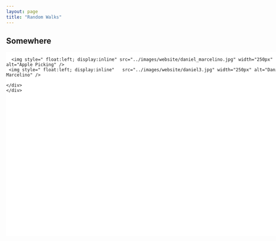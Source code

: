 ```yaml
---
layout: page
title: "Random Walks"
---
```



## Somewhere

<div style="width:750px; background-color:white; height:500px; overflow:scroll; overflow-x: scroll; overflow-y: hidden;">
       <div style="width:800px;">

      <img style=" float:left; display:inline" src="../images/website/daniel_marcelino.jpg" width="250px" alt="Apple Picking" />
     <img style=" float:left; display:inline"   src="../images/website/daniel3.jpg" width="250px" alt="Daniel Marcelino" />

    </div>
    </div>


